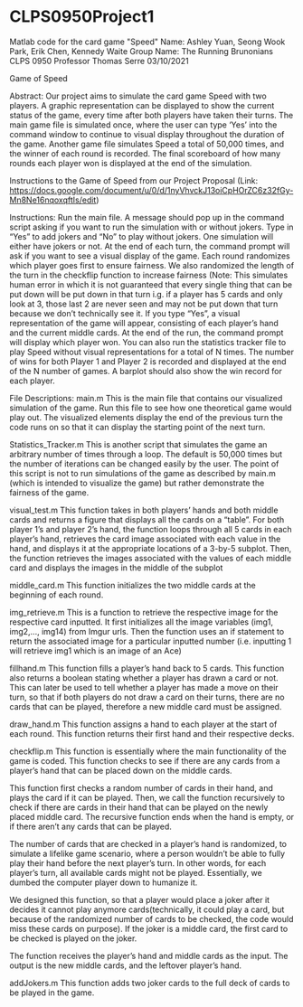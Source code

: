 # CLPS0950Project1
Matlab code for the card game "Speed"
Name: Ashley Yuan, Seong Wook Park, Erik Chen, Kennedy Waite 
Group Name: The Running Brunonians
CLPS 0950
Professor Thomas Serre
03/10/2021

Game of Speed

Abstract: Our project aims to simulate the card game Speed with two players. A graphic representation can be displayed to show the current status of the game, every time after both players have taken their turns. The main game file is simulated once, where the user can type ‘Yes’ into the command window to continue to visual display throughout the duration of the game. Another game file simulates Speed a total of 50,000 times, and the winner of each round is recorded. The final scoreboard of how many rounds each player won is displayed at the end of the simulation. 

Instructions to the Game of Speed from our Project Proposal (Link: https://docs.google.com/document/u/0/d/1nyVhvckJ13oiCpHOrZC6z32fGy-Mn8Ne16nqoxqftIs/edit)

Instructions:
Run the main file. A message should pop up in the command script asking if you want to run the simulation with or without jokers. Type in “Yes” to add jokers and “No” to play without jokers. One simulation will either have jokers or not. At the end of each turn, the command prompt will ask if you want to see a visual display of the game. Each round randomizes which player goes first to ensure fairness. We also randomized the length of the turn in the checkflip function to increase fairness (Note: This simulates human error in which it is not guaranteed that every single thing that can be put down will be put down in that turn i.g. if a player has 5 cards and only look at 3, those last 2 are never seen and may not be put down that turn because we don’t technically see it. If you type “Yes”, a visual representation of the game will appear, consisting of each player’s hand and the current middle cards. At the end of the run, the command prompt will display which player won.  You can also run the statistics tracker file to play Speed without visual representations for a total of N times. The number of wins for both Player 1 and Player 2 is recorded and displayed at the end of the N number of games. A barplot should also show the win record for each player.

File Descriptions:
main.m
This is the main file that contains our visualized simulation of the game. Run this file to see how one theoretical game would play out.
The visualized elements display the end of the previous turn the code runs on so that it can display the starting point of the next turn.

Statistics_Tracker.m
This is another script that simulates the game an arbitrary number of times through a loop. The default is 50,000 times but the number of iterations can be changed easily by the user.
The point of this script is not to run simulations of the game as described by main.m (which is intended to visualize the game) but rather demonstrate the fairness of the game. 


visual_test.m
This function takes in both players’ hands and both middle cards and returns a figure that displays all the cards on a “table”. For both player 1’s and player 2’s hand, the function loops through all 5 cards in each player’s hand, retrieves the card image associated with each value in the hand, and displays it at the appropriate locations of a 3-by-5 subplot. Then, the function retrieves the images associated with the values of each middle card and displays the images in the middle of the subplot


middle_card.m
This function initializes the two middle cards at the beginning of each round.


img_retrieve.m
This is a function to retrieve the respective image for the respective card inputted. It first initializes all the image variables (img1, img2,..., img14) from Imgur urls. Then the function uses an if statement to return the associated image for a particular inputted number (i.e. inputting 1 will retrieve img1 which is an image of an Ace)


fillhand.m
This function fills a player’s hand back to 5 cards. This function also returns a boolean stating whether a player has drawn a card or not. This can later be used to tell whether a player has made a move on their turn, so that if both players do not draw a card on their turns, there are no cards that can be played, therefore a new middle card must be assigned.  


draw_hand.m
This function assigns a hand to each player at the start of each round. This function returns their first hand and their respective decks. 


checkflip.m
This function is essentially where the main functionality of the game is coded. This function checks to see if there are any cards from a player’s hand that can be placed down on the middle cards.

This function first checks a random number of cards in their hand, and plays the card if it can be played. Then, we call the function recursively to check if there are cards in their hand that can be played on the newly placed middle card. The recursive function ends when the hand is empty, or if there aren’t any cards that can be played. 

The number of cards that are checked in a player’s hand is randomized, to simulate a lifelike game scenario, where a person wouldn’t be able to fully play their hand before the next player’s turn. In other words, for each player’s turn, all available cards might not be played. Essentially, we dumbed the computer player down to humanize it.

We designed this function, so that a player would place a joker after it decides it cannot play anymore cards(technically, it could play a card, but because of the randomized number of cards to be checked, the code would miss these cards on purpose). If the joker is a middle card, the first card to be checked is played on the joker.

The function receives the player’s hand and middle cards as the input. The output is the new middle cards, and the leftover player’s hand. 


addJokers.m
This function adds two joker cards to the full deck of cards to be played in the game. 


<blockquote class="imgur-embed-pub" lang="en" data-id="a/JBPgQ45" data-context="false" ><a href="//imgur.com/a/JBPgQ45"></a></blockquote><script async src="//s.imgur.com/min/embed.js" charset="utf-8"></script>










